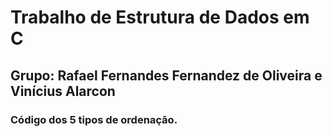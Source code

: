 # Trabalho de Estrutura de Dados em C
## Grupo: Rafael Fernandes Fernandez de Oliveira e Vinícius Alarcon

### Código dos 5 tipos de ordenação.